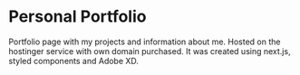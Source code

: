 # Personal Portfolio

Portfolio page with my projects and information about me. Hosted on the hostinger service with own domain purchased. It was created using next.js, styled components and Adobe XD.
